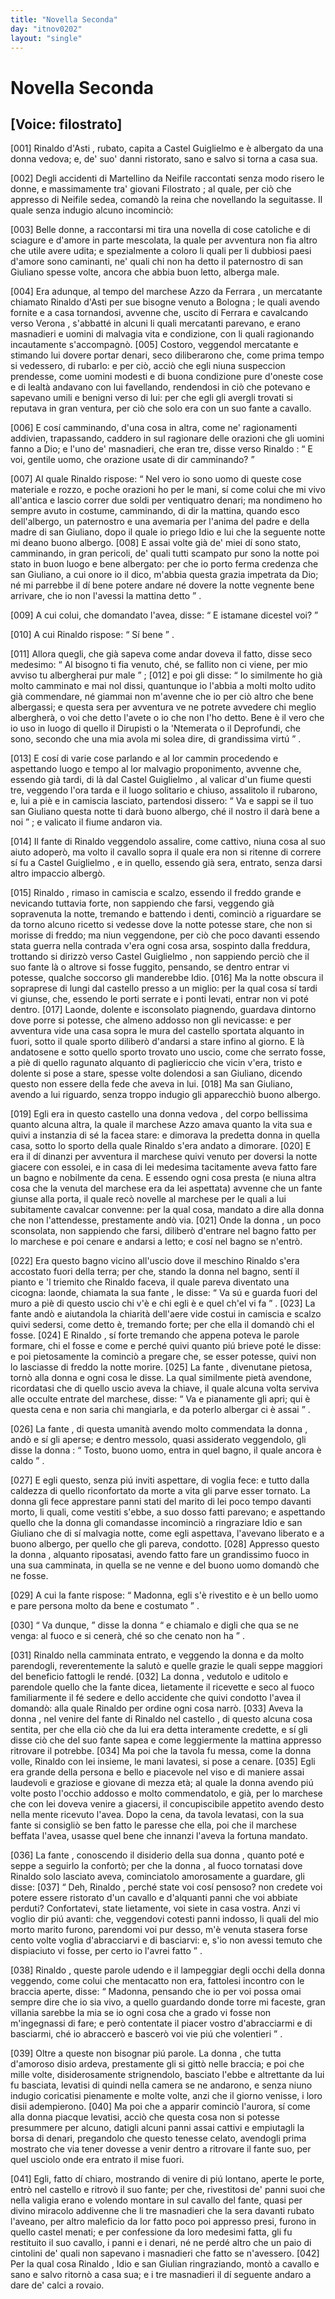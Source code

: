 ```yaml
---
title: "Novella Seconda"
day: "itnov0202"
layout: "single"
---
```

<div id="nov0202" type="novella" who="filostrato">
 <h1>
  Novella Seconda
 </h1>
 <p>
  <h2>
   [Voice: filostrato]
  </h2>
 </p>
 <argument>
  <p>
   <a name="p02020001">
    [001]
   </a>
   <name persref="rinaldoasti" type="person">
    Rinaldo d'Asti
   </name>
   , rubato, capita a
   <name placeref="castelguiglielmo" type="place">
    Castel Guiglielmo
   </name>
   e &egrave; albergato da una
   <name persref="vedova-0202" type="person">
    donna
   </name>
   vedova; e, de' suo' danni ristorato, sano e salvo si torna a casa sua.
  </p>
 </argument>
 <div3 type="commentary" who="author">
  <p>
   <a name="p02020002">
    [002]
   </a>
   Degli accidenti di
   <name persref="martellino" type="person">
    Martellino
   </name>
   da
   <name persref="neifile" type="person">
    Neifile
   </name>
   raccontati senza modo risero le donne, e massimamente tra' giovani
   <name persref="filostrato" type="person">
    Filostrato
   </name>
   ; al quale, per ci&ograve; che appresso di
   <name persref="neifile" type="person">
    Neifile
   </name>
   sedea, comand&ograve; la reina che novellando la seguitasse. Il quale senza indugio alcuno incominci&ograve;:
  </p>
 </div3>
 <div3 type="commentary" who="filostrato">
  <p>
   <a name="p02020003">
    [003]
   </a>
   Belle donne, a raccontarsi mi tira una novella di cose catoliche e di sciagure e d'amore in parte mescolata, la quale per avventura non fia altro che utile avere udita; e spezialmente a coloro li quali per li dubbiosi paesi d'amore sono caminanti, ne' quali chi non ha detto il paternostro di san Giuliano spesse volte, ancora che abbia buon letto, alberga male.
  </p>
 </div3>
 <p>
  <a name="p02020004">
   [004]
  </a>
  Era adunque, al tempo del
  <name persref="marcheseazzo" type="person">
   marchese Azzo da Ferrara
  </name>
  , un mercatante chiamato
  <name persref="rinaldoasti" type="person">
   Rinaldo d'Asti
  </name>
  per sue bisogne venuto a
  <name placeref="bologna" type="place">
   Bologna
  </name>
  ; le quali avendo fornite e a casa tornandosi, avvenne che, uscito di
  <name placeref="ferrara" type="place">
   Ferrara
  </name>
  e cavalcando verso
  <name placeref="verona" type="place">
   Verona
  </name>
  , s'abbatt&eacute; in alcuni li quali mercatanti parevano, e erano masnadieri e uomini di malvagia vita e condizione, con li quali ragionando incautamente s'accompagn&ograve;.
  <a name="p02020005">
   [005]
  </a>
  Costoro, veggendol mercatante e stimando lui dovere portar denari, seco diliberarono che, come prima tempo si vedessero, di rubarlo: e per ci&ograve;, acci&ograve; che egli niuna suspeccion prendesse, come uomini modesti e di buona condizione pure d'oneste cose e di lealt&agrave; andavano con lui favellando, rendendosi in ci&ograve; che potevano e sapevano umili e benigni verso di lui: per che egli gli avergli trovati si reputava in gran ventura, per ci&ograve; che solo era con un suo fante a cavallo.
 </p>
 <p>
  <a name="p02020006">
   [006]
  </a>
  E cos&iacute; camminando, d'una cosa in altra, come ne' ragionamenti addivien, trapassando, caddero in sul ragionare delle orazioni che gli uomini fanno a Dio; e l'uno de' masnadieri, che eran tre, disse verso
  <name persref="rinaldoasti" type="person">
   Rinaldo
  </name>
  :
  <q direct="unspecified" who="ladro-0202">
   E voi, gentile uomo, che orazione usate di dir camminando?
  </q>
 </p>
 <p>
  <a name="p02020007">
   [007]
  </a>
  Al quale
  <name persref="rinaldoasti" type="person">
   Rinaldo
  </name>
  rispose:
  <q direct="unspecified" who="rinaldoasti">
   Nel vero io sono uomo di queste cose materiale e rozzo, e poche orazioni ho per le mani, s&iacute; come colui che mi vivo all'antica e lascio correr due soldi per ventiquatro denari; ma nondimeno ho sempre avuto in costume, camminando, di dir la mattina, quando esco dell'albergo, un paternostro e una avemaria per l'anima del padre e della madre di san Giuliano, dopo il quale io priego Idio e lui che la seguente notte mi deano buono albergo.
   <a name="p02020008">
    [008]
   </a>
   E assai volte gi&agrave; de' miei d&iacute; sono stato, camminando, in gran pericoli, de' quali tutti scampato pur sono la notte poi stato in buon luogo e bene albergato: per che io porto ferma credenza che san Giuliano, a cui onore io il dico, m'abbia questa grazia impetrata da Dio; n&eacute; mi parrebbe il d&iacute; bene potere andare n&eacute; dovere la notte vegnente bene arrivare, che io non l'avessi la mattina detto
  </q>
  .
 </p>
 <p>
  <a name="p02020009">
   [009]
  </a>
  A cui colui, che domandato l'avea, disse:
  <q direct="unspecified" who="ladro-0202">
   E istamane dicestel voi?
  </q>
 </p>
 <p>
  <a name="p02020010">
   [010]
  </a>
  A cui
  <name persref="rinaldoasti" type="person">
   Rinaldo
  </name>
  rispose:
  <q direct="unspecified" who="rinaldoasti">
   S&iacute; bene
  </q>
  .
 </p>
 <p>
  <a name="p02020011">
   [011]
  </a>
  Allora quegli, che gi&agrave; sapeva come andar doveva il fatto, disse seco medesimo:
  <q direct="unspecified" who="ladro-0202">
   Al bisogno ti fia venuto, ch&eacute;, se fallito non ci viene, per mio avviso tu albergherai pur male
  </q>
  ;
  <a name="p02020012">
   [012]
  </a>
  e poi gli disse:
  <q direct="unspecified">
   Io similmente ho gi&agrave; molto camminato e mai nol dissi, quantunque io l'abbia a molti molto udito gi&agrave; commendare, n&eacute; giammai non m'avenne che io per ci&ograve; altro che bene albergassi; e questa sera per avventura ve ne potrete avvedere chi meglio albergher&agrave;, o voi che detto l'avete o io che non l'ho detto. Bene &egrave; il vero che io uso in luogo di quello il Dirupisti o la 'Ntemerata o il Deprofundi, che sono, secondo che una mia avola mi solea dire, di grandissima virt&uacute;
  </q>
  .
 </p>
 <p>
  <a name="p02020013">
   [013]
  </a>
  E cos&iacute; di varie cose parlando e al lor cammin procedendo e aspettando luogo e tempo al lor malvagio proponimento, avvenne che, essendo gi&agrave; tardi, di l&agrave; dal
  <name placeref="castelguiglielmo" type="place">
   Castel Guiglielmo
  </name>
  , al valicar d'un
  <name placeref="fiume-0202" type="place">
   fiume
  </name>
  questi tre, veggendo l'ora tarda e il luogo solitario e chiuso, assalitolo il rubarono, e, lui a pi&egrave; e in camiscia lasciato, partendosi dissero:
  <q direct="unspecified" who="ladro-0202">
   Va e sappi se il tuo san Giuliano questa notte ti dar&agrave; buono albergo, ch&eacute; il nostro il dar&agrave; bene a noi
  </q>
  ; e valicato il fiume andaron via.
 </p>
 <p>
  <a name="p02020014">
   [014]
  </a>
  Il fante di
  <name persref="rinaldoasti" type="person">
   Rinaldo
  </name>
  veggendolo assalire, come cattivo, niuna cosa al suo aiuto adoper&ograve;, ma volto il cavallo sopra il quale era non si ritenne di correre s&iacute; fu a
  <name placeref="castelguiglielmo" type="place">
   Castel Guiglielmo
  </name>
  , e in quello, essendo gi&agrave; sera, entrato, senza darsi altro impaccio alberg&ograve;.
 </p>
 <p>
  <a name="p02020015">
   [015]
  </a>
  <name persref="rinaldoasti" type="person">
   Rinaldo
  </name>
  , rimaso in camiscia e scalzo, essendo il freddo grande e nevicando tuttavia forte, non sappiendo che farsi, veggendo gi&agrave; sopravenuta la notte, tremando e battendo i denti, cominci&ograve; a riguardare se da torno alcuno ricetto si vedesse dove la notte potesse stare, che non si morisse di freddo; ma niun veggendone, per ci&ograve; che poco davanti essendo stata guerra nella contrada v'era ogni cosa arsa, sospinto dalla freddura, trottando si dirizz&ograve; verso
  <name placeref="castelguiglielmo" type="place">
   Castel Guiglielmo
  </name>
  , non sappiendo perci&ograve; che il suo fante l&agrave; o altrove si fosse fuggito, pensando, se dentro entrar vi potesse, qualche soccorso gli manderebbe Idio.
  <a name="p02020016">
   [016]
  </a>
  Ma la notte obscura il sopraprese di lungi dal
  <name placeref="castelguiglielmo" type="place">
   castello
  </name>
  presso a un miglio: per la qual cosa s&iacute; tardi vi giunse, che, essendo le porti serrate e i ponti levati, entrar non vi pot&eacute; dentro.
  <a name="p02020017">
   [017]
  </a>
  Laonde, dolente e isconsolato piagnendo, guardava dintorno dove porre si potesse, che almeno addosso non gli nevicasse: e per avventura vide una casa sopra le mura del
  <name placeref="castelguiglielmo" type="place">
   castello
  </name>
  sportata alquanto in fuori, sotto il quale sporto diliber&ograve; d'andarsi a stare infino al giorno. E l&agrave; andatosene e sotto quello sporto trovato uno uscio, come che serrato fosse, a pi&egrave; di quello ragunato alquanto di pagliericcio che vicin v'era, tristo e dolente si pose a stare, spesse volte dolendosi a san Giuliano, dicendo questo non essere della fede che aveva in lui.
  <a name="p02020018">
   [018]
  </a>
  Ma san Giuliano, avendo a lui riguardo, senza troppo indugio gli apparecchi&ograve; buono albergo.
 </p>
 <p>
  <a name="p02020019">
   [019]
  </a>
  Egli era in questo
  <name placeref="castelguiglielmo" type="place">
   castello
  </name>
  una
  <name persref="vedova-0202" type="person">
   donna vedova
  </name>
  , del corpo bellissima quanto alcuna altra, la quale il
  <name persref="marcheseazzo" type="person">
   marchese Azzo
  </name>
  amava quanto la vita sua e quivi a instanzia di s&eacute; la facea stare: e dimorava la predetta
  <name persref="vedova-0202" type="person">
   donna
  </name>
  in quella casa, sotto lo sporto della quale
  <name persref="rinaldoasti" type="person">
   Rinaldo
  </name>
  s'era andato a dimorare.
  <a name="p02020020">
   [020]
  </a>
  E era il d&iacute; dinanzi per avventura il marchese quivi venuto per doversi la notte giacere con essolei, e in casa di lei medesima tacitamente aveva fatto fare un bagno e nobilmente da cena. E essendo ogni cosa presta (e niuna altra cosa che la venuta del marchese era da lei aspettata) avvenne che un fante giunse alla porta, il quale rec&ograve; novelle al marchese per le quali a lui subitamente cavalcar convenne: per la qual cosa, mandato a dire alla
  <name persref="vedova-0202" type="person">
   donna
  </name>
  che non l'attendesse, prestamente and&ograve; via.
  <a name="p02020021">
   [021]
  </a>
  Onde la
  <name persref="vedova-0202" type="person">
   donna
  </name>
  , un poco sconsolata, non sappiendo che farsi, diliber&ograve; d'entrare nel bagno fatto per lo marchese e poi cenare e andarsi a letto; e cos&iacute; nel bagno se n'entr&ograve;.
 </p>
 <p>
  <a name="p02020022">
   [022]
  </a>
  Era questo bagno vicino all'uscio dove il meschino
  <name persref="rinaldoasti" type="person">
   Rinaldo
  </name>
  s'era accostato fuori della terra; per che, stando la
  <name persref="vedova-0202" type="person">
   donna
  </name>
  nel bagno, sent&iacute; il pianto e 'l triemito che
  <name persref="rinaldoasti" type="person">
   Rinaldo
  </name>
  faceva, il quale pareva diventato una cicogna: laonde, chiamata la sua
  <name persref="fante-0202" type="person">
   fante
  </name>
  , le disse:
  <q direct="unspecified" who="vedova-0202">
   Va s&uacute; e guarda fuori del muro a pi&egrave; di questo uscio chi v'&egrave; e chi egli &egrave; e quel ch'el vi fa
  </q>
  .
  <a name="p02020023">
   [023]
  </a>
  La
  <name persref="fante-0202" type="person">
   fante
  </name>
  and&ograve; e aiutandola la chiarit&agrave; dell'aere vide costui in camiscia e scalzo quivi sedersi, come detto &egrave;, tremando forte; per che ella il domand&ograve; chi el fosse.
  <a name="p02020024">
   [024]
  </a>
  E
  <name persref="rinaldoasti" type="person">
   Rinaldo
  </name>
  , s&iacute; forte tremando che appena poteva le parole formare, chi el fosse e come e perch&eacute; quivi quanto pi&uacute; brieve pot&eacute; le disse: e poi pietosamente la cominci&ograve; a pregare che, se esser potesse, quivi non lo lasciasse di freddo la notte morire.
  <a name="p02020025">
   [025]
  </a>
  La
  <name persref="fante-0202" type="person">
   fante
  </name>
  , divenutane pietosa, torn&ograve; alla
  <name persref="vedova-0202" type="person">
   donna
  </name>
  e ogni cosa le disse. La qual similmente piet&agrave; avendone, ricordatasi che di quello uscio aveva la chiave, il quale alcuna volta serviva alle occulte entrate del marchese, disse:
  <q direct="unspecified" who="vedova-0202">
   Va e pianamente gli apri; qui &egrave; questa cena e non saria chi mangiarla, e da poterlo albergar ci &egrave; assai
  </q>
  .
 </p>
 <p>
  <a name="p02020026">
   [026]
  </a>
  La
  <name persref="fante-0202" type="person">
   fante
  </name>
  , di questa umanit&agrave; avendo molto commendata la
  <name persref="vedova-0202" type="person">
   donna
  </name>
  , and&ograve; e s&iacute; gli aperse; e dentro messolo, quasi assiderato veggendolo, gli disse la
  <name persref="vedova-0202" type="person">
   donna
  </name>
  :
  <q direct="unspecified" who="vedova-0202">
   Tosto, buono uomo, entra in quel bagno, il quale ancora &egrave; caldo
  </q>
  .
 </p>
 <p>
  <a name="p02020027">
   [027]
  </a>
  E egli questo, senza pi&uacute; inviti aspettare, di voglia fece: e tutto dalla caldezza di quello riconfortato da morte a vita gli parve esser tornato. La
  <name persref="vedova-0202" type="person">
   donna
  </name>
  gli fece apprestare panni stati del marito di lei poco tempo davanti morto, li quali, come vestiti s'ebbe, a suo dosso fatti parevano; e aspettando quello che la
  <name persref="vedova-0202" type="person">
   donna
  </name>
  gli comandasse incominci&ograve; a ringraziare Idio e san Giuliano che di s&iacute; malvagia notte, come egli aspettava, l'avevano liberato e a buono albergo, per quello che gli pareva, condotto.
  <a name="p02020028">
   [028]
  </a>
  Appresso questo la
  <name persref="vedova-0202" type="person">
   donna
  </name>
  , alquanto riposatasi, avendo fatto fare un grandissimo fuoco in una sua camminata, in quella se ne venne e del buono uomo domand&ograve; che ne fosse.
 </p>
 <p>
  <a name="p02020029">
   [029]
  </a>
  A cui la
  <name persref="fante-0202" type="person">
   fante
  </name>
  rispose:
  <q direct="unspecified" who="fante-0202">
   Madonna, egli s'&egrave; rivestito e &egrave; un bello uomo e pare persona molto da bene e costumato
  </q>
  .
 </p>
 <p>
  <a name="p02020030">
   [030]
  </a>
  <q direct="unspecified" who="vedova-0202">
   Va dunque,
  </q>
  disse la
  <name persref="vedova-0202" type="person">
   donna
  </name>
  <q direct="unspecified">
   e chiamalo e digli che qua se ne venga: al fuoco e si cener&agrave;, ch&eacute; so che cenato non ha
  </q>
  .
 </p>
 <p>
  <a name="p02020031">
   [031]
  </a>
  <name persref="rinaldoasti" type="person">
   Rinaldo
  </name>
  nella camminata entrato, e veggendo la
  <name persref="vedova-0202" type="person">
   donna
  </name>
  e da molto parendogli, reverentemente la salut&ograve; e quelle grazie le quali seppe maggiori del beneficio fattogli le rend&eacute;.
  <a name="p02020032">
   [032]
  </a>
  La
  <name persref="vedova-0202" type="person">
   donna
  </name>
  , vedutolo e uditolo e parendole quello che la
  <name persref="fante-0202" type="person">
   fante
  </name>
  dicea, lietamente il ricevette e seco al fuoco familiarmente il f&eacute; sedere e dello accidente che quivi condotto l'avea il domand&ograve;: alla quale
  <name persref="rinaldoasti" type="person">
   Rinaldo
  </name>
  per ordine ogni cosa narr&ograve;.
  <a name="p02020033">
   [033]
  </a>
  Aveva la
  <name persref="vedova-0202" type="person">
   donna
  </name>
  , nel venire del fante di
  <name persref="rinaldoasti" type="person">
   Rinaldo
  </name>
  nel
  <name placeref="castelguiglielmo" type="place">
   castello
  </name>
  , di questo alcuna cosa sentita, per che ella ci&ograve; che da lui era detta interamente credette, e s&iacute; gli disse ci&ograve; che del suo fante sapea e come leggiermente la mattina appresso ritrovare il potrebbe.
  <a name="p02020034">
   [034]
  </a>
  Ma poi che la tavola fu messa, come la
  <name persref="vedova-0202" type="person">
   donna
  </name>
  volle,
  <name persref="rinaldoasti" type="person">
   Rinaldo
  </name>
  con lei insieme, le mani lavatesi, si pose a cenare.
  <a name="p02020035">
   [035]
  </a>
  Egli era grande della persona e bello e piacevole nel viso e di maniere assai laudevoli e graziose e giovane di mezza et&agrave;; al quale la
  <name persref="vedova-0202" type="person">
   donna
  </name>
  avendo pi&uacute; volte posto l'occhio addosso e molto commendatolo, e gi&agrave;, per lo marchese che con lei doveva venire a giacersi, il concupiscibile appetito avendo desto nella mente ricevuto l'avea. Dopo la cena, da tavola levatasi, con la sua fante si consigli&ograve; se ben fatto le paresse che ella, poi che il marchese beffata l'avea, usasse quel bene che innanzi l'aveva la fortuna mandato.
 </p>
 <p>
  <a name="p02020036">
   [036]
  </a>
  La
  <name persref="fante-0202" type="person">
   fante
  </name>
  , conoscendo il disiderio della sua
  <name persref="vedova-0202" type="person">
   donna
  </name>
  , quanto pot&eacute; e seppe a seguirlo la confort&ograve;; per che la
  <name persref="vedova-0202" type="person">
   donna
  </name>
  , al fuoco tornatasi dove
  <name persref="rinaldoasti" type="person">
   Rinaldo
  </name>
  solo lasciato aveva, cominciatolo amorosamente a guardare, gli disse:
  <a name="p02020037">
   [037]
  </a>
  <q direct="unspecified" who="vedova-0202">
   Deh,
   <name persref="rinaldoasti" type="person">
    Rinaldo
   </name>
   , perch&eacute; state voi cos&iacute; pensoso? non credete voi potere essere ristorato d'un cavallo e d'alquanti panni che voi abbiate perduti? Confortatevi, state lietamente, voi siete in casa vostra. Anzi vi voglio dir pi&uacute; avanti: che, veggendovi cotesti panni indosso, li quali del mio morto marito furono, parendomi voi pur desso, m'&egrave; venuta stasera forse cento volte voglia d'abracciarvi e di basciarvi: e, s'io non avessi temuto che dispiaciuto vi fosse, per certo io l'avrei fatto
  </q>
  .
 </p>
 <p>
  <a name="p02020038">
   [038]
  </a>
  <name persref="rinaldoasti" type="person">
   Rinaldo
  </name>
  , queste parole udendo e il lampeggiar degli occhi della
  <name persref="vedova-0202" type="person">
   donna
  </name>
  veggendo, come colui che mentacatto non era, fattolesi incontro con le braccia aperte, disse:
  <q direct="unspecified" who="rinaldoasti">
   Madonna, pensando che io per voi possa omai sempre dire che io sia vivo, a quello guardando donde torre mi faceste, gran villania sarebbe la mia se io ogni cosa che a grado vi fosse non m'ingegnassi di fare; e per&ograve; contentate il piacer vostro d'abracciarmi e di basciarmi, ch&eacute; io abraccer&ograve; e bascer&ograve; voi vie pi&uacute; che volentieri
  </q>
  .
 </p>
 <p>
  <a name="p02020039">
   [039]
  </a>
  Oltre a queste non bisognar pi&uacute; parole. La
  <name persref="vedova-0202" type="person">
   donna
  </name>
  , che tutta d'amoroso disio ardeva, prestamente gli si gitt&ograve; nelle braccia; e poi che mille volte, disiderosamente strignendolo, basciato l'ebbe e altrettante da lui fu basciata, levatisi di quindi nella camera se ne andarono, e senza niuno indugio coricatisi pienamente e molte volte, anzi che il giorno venisse, i loro disii adempierono.
  <a name="p02020040">
   [040]
  </a>
  Ma poi che a apparir cominci&ograve; l'aurora, s&iacute; come alla
  <name persref="vedova-0202" type="person">
   donna
  </name>
  piacque levatisi, acci&ograve; che questa cosa non si potesse presummere per alcuno, datigli alcuni panni assai cattivi e empiutagli la borsa di denari, pregandolo che questo tenesse celato, avendogli prima mostrato che via tener dovesse a venir dentro a ritrovare il fante suo, per quel usciolo onde era entrato il mise fuori.
 </p>
 <p>
  <a name="p02020041">
   [041]
  </a>
  Egli, fatto d&iacute; chiaro, mostrando di venire di pi&uacute; lontano, aperte le porte, entr&ograve; nel
  <name placeref="castelguiglielmo" type="place">
   castello
  </name>
  e ritrov&ograve; il suo fante; per che, rivestitosi de' panni suoi che nella valigia erano e volendo montare in sul cavallo del fante, quasi per divino miracolo addivenne che li tre masnadieri che la sera davanti rubato l'aveano, per altro maleficio da lor fatto poco poi appresso presi, furono in quello
  <name placeref="castelguiglielmo" type="place">
   castel
  </name>
  menati; e per confessione da loro medesimi fatta, gli fu restituito il suo cavallo, i panni e i denari, n&eacute; ne perd&eacute; altro che un paio di cintolini de' quali non sapevano i masnadieri che fatto se n'avessero.
  <a name="p02020042">
   [042]
  </a>
  Per la qual cosa
  <name persref="rinaldoasti" type="person">
   Rinaldo
  </name>
  , Idio e san Giulian ringraziando, mont&ograve; a cavallo e sano e salvo ritorn&ograve; a casa sua; e i tre masnadieri il d&iacute; seguente andaro a dare de' calci a rovaio.
 </p>
</div>